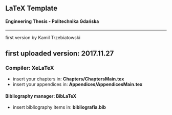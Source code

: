 ## LaTeX Template 
#### Engineering Thesis - Politechnika Gdańska

---
first version by Kamil Trzebiatowski

first uploaded version: 2017.11.27
---

### Compiler: **XeLaTeX**
- insert your chapters in: **Chapters/ChaptersMain.tex**
- insert your appendices in: **Appendices/AppendicesMain.tex**

#### Bibliography manager: **BibLaTeX**
- insert bibliography items in: **bibliografia.bib**
